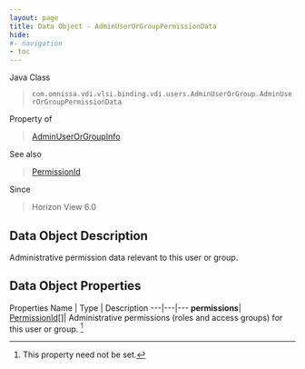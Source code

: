 ```yaml
---
layout: page
title: Data Object - AdminUserOrGroupPermissionData
hide:
#- navigation
- toc
---
```






Java Class
> `com.omnissa.vdi.vlsi.binding.vdi.users.AdminUserOrGroup.AdminUserOrGroupPermissionData`

Property of
> [AdminUserOrGroupInfo](vdi.users.AdminUserOrGroup.AdminUserOrGroupInfo.md#field_detail)

See also
> [PermissionId](vdi.entity.PermissionId.md)

Since
> Horizon View 6.0


## Data Object Description

Administrative permission data relevant to this user or group.

## Data Object Properties
Properties
Name |  Type |  Description
---|---|---
**permissions**| [PermissionId[]](vdi.entity.PermissionId.md)|  Administrative permissions (roles and access groups) for this user or group. [^1]
 


 


[^1]: This property need not be set.